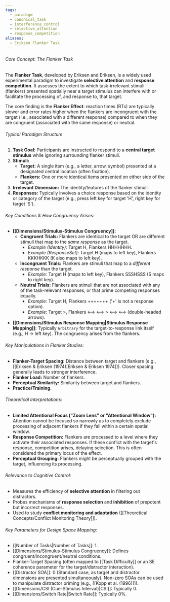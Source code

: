 ```yaml
---
tags:
  - paradigm
  - canonical_task
  - interference_control
  - selective_attention
  - response_competition
aliases:
  - Eriksen Flanker Task
---
```

###### Core Concept: The Flanker Task

The **Flanker Task**, developed by Eriksen and Eriksen, is a widely used experimental paradigm to investigate **selective attention** and **response competition**. It assesses the extent to which task-irrelevant stimuli (flankers) presented spatially near a target stimulus can interfere with or facilitate the processing of, and response to, that target.

The core finding is the **Flanker Effect**: reaction times (RTs) are typically slower and error rates higher when the flankers are incongruent with the target (i.e., associated with a different response) compared to when they are congruent (associated with the same response) or neutral.

###### Typical Paradigm Structure

1.  **Task Goal:** Participants are instructed to respond to a **central target stimulus** while ignoring surrounding flanker stimuli.
2.  **Stimuli:**
    *   **Target:** A single item (e.g., a letter, arrow, symbol) presented at a designated central location (often fixation).
    *   **Flankers:** One or more identical items presented on either side of the target.
3.  **Irrelevant Dimension:** The identity/features of the flanker stimuli.
4.  **Responses:** Typically involves a choice response based on the identity or category of the target (e.g., press left key for target 'H', right key for target 'S').

###### Key Conditions & How Congruency Arises:

*   **[[Dimensions/Stimulus-Stimulus Congruency]]:**
    *   **Congruent Trials:** Flankers are identical to the target OR are different stimuli that map to the *same response* as the target.
        *   *Example (Identity):* Target H, Flankers HHHHHHH.
        *   *Example (ResponseSet):* Target H (maps to left key), Flankers KKKHKKK (K also maps to left key).
    *   **Incongruent Trials:** Flankers are stimuli that map to a *different response* than the target.
        *   *Example:* Target H (maps to left key), Flankers SSSHSSS (S maps to right key).
    *   **Neutral Trials:** Flankers are stimuli that are not associated with any of the task-relevant responses, or that prime competing responses equally.
        *   *Example:* Target H, Flankers +++++++ ('+' is not a response option).
        *   *Example:* Target >, Flankers <--> <--> > <--> <--> (double-headed arrows).
*   **[[Dimensions/Stimulus Response Mapping|Stimulus Response Mapping]]:** Typically `Arbitrary` for the target-to-response link itself (e.g., H -> left key). The congruency arises from the flankers.

###### Key Manipulations in Flanker Studies:

*   **Flanker-Target Spacing:** Distance between target and flankers (e.g., [[Eriksen & Eriksen (1974)|Eriksen & Eriksen 1974]]). Closer spacing generally leads to stronger interference.
*   **Flanker Load:** Number of flankers.
*   **Perceptual Similarity:** Similarity between target and flankers.
*   **Practice/Training.**

###### Theoretical Interpretations:

*   **Limited Attentional Focus ("Zoom Lens" or "Attentional Window"):** Attention cannot be focused so narrowly as to completely exclude processing of adjacent flankers if they fall within a certain spatial window.
*   **Response Competition:** Flankers are processed to a level where they activate their associated responses. If these conflict with the target's response, competition arises, delaying selection. This is often considered the primary locus of the effect.
*   **Perceptual Grouping:** Flankers might be perceptually grouped with the target, influencing its processing.

###### Relevance to Cognitive Control:

*   Measures the efficiency of **selective attention** in filtering out distractors.
*   Probes mechanisms of **response selection** and **inhibition** of prepotent but incorrect responses.
*   Used to study **conflict monitoring and adaptation** ([[Theoretical Concepts/Conflict Monitoring Theory]]).

###### Key Parameters for Design Space Mapping:

*   [[Number of Tasks|Number of Tasks]]: 1.
*   [[Dimensions/Stimulus-Stimulus Congruency]]: Defines congruent/incongruent/neutral conditions.
*   Flanker-Target Spacing (often mapped to [[Task Difficulty]] or an SE coherence parameter for the target/distractor interaction).
*  [[Distractor SOA]]: 0 (Standard case, as target and distractor dimensions are presented simultaneously). Non-zero SOAs can be used to manipulate distractor priming (e.g., [[Kopp et al. (1996)]]).
*   [[Dimensions/CSI (Cue-Stimulus Interval)|CSI]]: Typically 0.
*   [[Dimensions/Switch Rate|Switch Rate]]: Typically 0%.